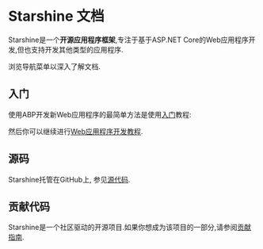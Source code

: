 # Starshine 文档

Starshine是一个**开源应用程序框架**,专注于基于ASP.NET Core的Web应用程序开发,但也支持开发其他类型的应用程序.

浏览导航菜单以深入了解文档.

## 入门

使用ABP开发新Web应用程序的最简单方法是使用[入门](Getting-Started.md)教程:

然后你可以继续进行[Web应用程序开发教程](Tutorials/Part-1.md).

## 源码

Starshine托管在GitHub上, 参见[源代码](https://github.com/starshine).

## 贡献代码

Starshine是一个社区驱动的开源项目.如果你想成为该项目的一部分,请参阅[贡献指南](Contribution/Index.md).
